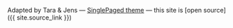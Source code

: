

Adapted by Tara & Jens
&mdash;
[SinglePaged theme](https://github.com/t413/SinglePaged)
&mdash;
this site is [open source]({{ site.source_link }})

